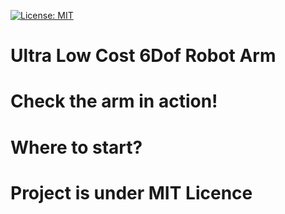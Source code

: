 [![License: MIT](https://img.shields.io/badge/License-MIT-green.svg)](https://opensource.org/licenses/MIT)
# Ultra Low Cost 6Dof Robot Arm

# Check the arm in action!

# Where to start? 

# Project is under MIT Licence
